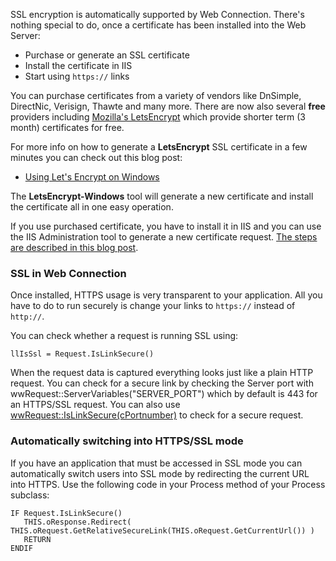 ﻿SSL encryption is automatically supported by Web Connection. There's nothing special to do, once a certificate has been installed into the Web Server:

* Purchase or generate an SSL certificate
* Install the certificate in IIS
* Start using `https://` links

You can purchase certificates from a variety of vendors like DnSimple, DirectNic, Verisign, Thawte and many more. There are now also several **free** providers including <a href="https://letsencrypt.org/" target="top">Mozilla's LetsEncrypt</a> which provide shorter term (3 month) certificates for free.

For more info on how to generate a **LetsEncrypt** SSL certificate in a few minutes you can check out this blog post:

* [Using Let's Encrypt on Windows](https://weblog.west-wind.com/posts/2016/Feb/22/Using-Lets-Encrypt-with-IIS-on-Windows)

The **LetsEncrypt-Windows** tool will generate a new certificate and install the certificate all in one easy operation.

If you use purchased certificate, you have to install it in IIS
and you can use the IIS Administration tool to generate a new certificate request. <a href="http://weblog.west-wind.com/posts/2014/may/08/iis-ssl-certificate-renewal-pain" target="top">The steps are described in this blog post</a>.

### SSL in Web Connection
Once installed, HTTPS usage is very transparent to your application. All you have to do to run securely is change your links to `https://` instead of `http://`. 

You can check whether a request is running SSL using:

```foxpro
llIsSsl = Request.IsLinkSecure()
```

When the request data is captured everything looks just like a plain HTTP request. You can check for a secure link by checking the Server port with wwRequest::ServerVariables("SERVER_PORT") which by default is 443 for an HTTPS/SSL request. You can also use [wwRequest::IsLinkSecure(cPortnumber)](vfps://Topic/wwRequest%3A%3AIsLinkSecure) to check for a secure request.


### Automatically switching into HTTPS/SSL mode
If you have an application that must be accessed in SSL mode you can automatically switch users into SSL mode by redirecting the current URL into HTTPS. Use the following code in your Process method of your Process subclass:

```foxpro
IF Request.IsLinkSecure()
   THIS.oResponse.Redirect( THIS.oRequest.GetRelativeSecureLink(THIS.oRequest.GetCurrentUrl()) )
   RETURN   
ENDIF
```